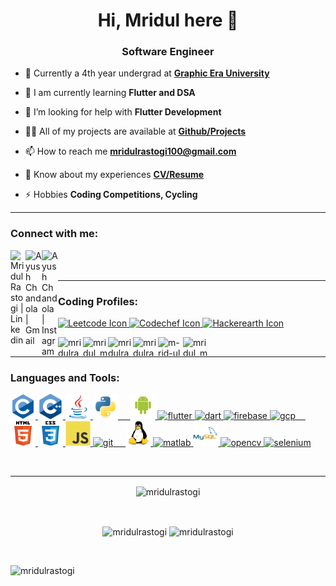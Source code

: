 <h1 align="center">Hi, Mridul here 👋</h1>
<h3 align="center">Software Engineer</h3>

- 📝 Currently a 4th year undergrad at [**Graphic Era University**](http://geu.ac.in)

- 🌱 I am currently learning **Flutter and DSA**

- 🤝 I’m looking for help with **Flutter Development**

- 👨‍💻 All of my projects are available at [**Github/Projects**](https://github.com/MridulRastogi/Projects)

- 📫 How to reach me **mridulrastogi100@gmail.com**

- 📄 Know about my experiences [**CV/Resume**](https://drive.google.com/file/d/1KzFfRjcuMmcBIkmbGojZ4cofO4oc_AQW/view?usp=sharing)

- ⚡ Hobbies **Coding Competitions, Cycling**

<hr>

<h3 align="left">Connect with me:</h3>
<p align="left">
  <a href="https://www.linkedin.com/in/mridulrastogi/">
    <img align="left" alt="Mridul Rastogi | Linkedin" width="24px" src="https://github.com/TheDudeThatCode/TheDudeThatCode/blob/master/Assets/Linkedin.svg" />
  </a> 
  <a href="mailto:mridulrastogi100@gmail.com">
    <img align="left" alt="Ayush Chandola | Gmail" width="26px" src="https://github.com/TheDudeThatCode/TheDudeThatCode/blob/master/Assets/Gmail.svg" />
  </a>                                                                                                                   
  <a href="https://www.instagram.com/m.rid.ul/">
    <img align="left" alt="Ayush Chandola | Instagram" width="26px" src="https://github.com/TheDudeThatCode/TheDudeThatCode/blob/master/Assets/Instagram.svg" />
  </a>  
</p>

<br><br/>
<hr>

<h3 align="left">Coding Profiles:</h3>

  <a href="https://leetcode.com/m-rid-ul/">
    <img src="https://img.shields.io/badge/Profile-Leetcode-yellow" alt="Leetcode Icon"/>
  </a>
  <a href="https://www.codechef.com/users/mridul_mr">
    <img src="https://img.shields.io/badge/Profile-Codechef-Brown" alt="Codechef Icon"/>
  </a>
  <a href="https://www.hackerearth.com/@mridul_mr">
    <img src="https://img.shields.io/badge/Profile-Hackerearth-blue" alt="Hackerearth Icon"/>
  </a>

<p align="left">
  <a href="https://kaggle.com/mridulrastogi" target="blank">
    <img align="left" src="https://raw.githubusercontent.com/rahuldkjain/github-profile-readme-generator/master/src/images/icons/Social/kaggle.svg" alt="mridulrastogi" height="30" width="40" /></a>
  <a href="https://www.codechef.com/users/mridul_mr" target="blank">
    <img align="left" src="https://cdn.jsdelivr.net/npm/simple-icons@3.1.0/icons/codechef.svg" alt="mridul_mr" height="30" width="40" /></a>
  <a href="https://www.hackerrank.com/mridulrastogi100" target="blank">
    <img align="left" src="https://raw.githubusercontent.com/rahuldkjain/github-profile-readme-generator/master/src/images/icons/Social/hackerrank.svg" alt="mridulrastogi100" height="30" width="40" /></a>
  <a href="https://codeforces.com/profile/mridulrastogi" target="blank">
    <img align="left" src="https://raw.githubusercontent.com/rahuldkjain/github-profile-readme-generator/master/src/images/icons/Social/codeforces.svg" alt="mridulrastogi" height="30" width="40" /></a>
  <a href="https://www.leetcode.com/m-rid-ul" target="blank">
    <img align="left" src="https://raw.githubusercontent.com/rahuldkjain/github-profile-readme-generator/master/src/images/icons/Social/leet-code.svg" alt="m-rid-ul" height="30" width="40" /></a>
  <a href="https://www.hackerearth.com/mridul_mr" target="blank">
    <img align="left" src="https://raw.githubusercontent.com/rahuldkjain/github-profile-readme-generator/master/src/images/icons/Social/hackerearth.svg" alt="mridul_mr" height="30" width="40" /></a>
</p>

<br/>
<hr>

<h3 align="left">Languages and Tools:</h3>
<p align="left"> 
  <a href="https://www.cprogramming.com/" target="_blank" rel="noreferrer"> 
    <img src="https://raw.githubusercontent.com/devicons/devicon/master/icons/c/c-original.svg" alt="c" width="40" height="40"/> 
  </a> 
  <a href="https://www.w3schools.com/cpp/" target="_blank" rel="noreferrer"> 
    <img src="https://raw.githubusercontent.com/devicons/devicon/master/icons/cplusplus/cplusplus-original.svg" alt="cplusplus" width="40" height="40"/> 
  </a>
  <a href="https://www.java.com" target="_blank" rel="noreferrer"> 
    <img src="https://raw.githubusercontent.com/devicons/devicon/master/icons/java/java-original.svg" alt="java" width="40" height="40"/> 
  </a>
  <a href="https://www.python.org" target="_blank" rel="noreferrer"> 
    <img src="https://raw.githubusercontent.com/devicons/devicon/master/icons/python/python-original.svg" alt="python" width="40" height="40"/> &nbsp;&nbsp;&nbsp;
  </a>
  
  <a href="https://developer.android.com" target="_blank" rel="noreferrer"> 
    <img src="https://raw.githubusercontent.com/devicons/devicon/master/icons/android/android-original-wordmark.svg" alt="android" width="40" height="40"/> 
  </a> 
  <a href="https://flutter.dev" target="_blank" rel="noreferrer"> 
    <img src="https://www.vectorlogo.zone/logos/flutterio/flutterio-icon.svg" alt="flutter" width="40" height="40"/> 
  </a>
  <a href="https://dart.dev" target="_blank" rel="noreferrer"> 
    <img src="https://www.vectorlogo.zone/logos/dartlang/dartlang-icon.svg" alt="dart" width="40" height="40"/> 
  </a> 
  <a href="https://firebase.google.com/" target="_blank" rel="noreferrer"> 
    <img src="https://www.vectorlogo.zone/logos/firebase/firebase-icon.svg" alt="firebase" width="40" height="40"/> 
  </a> 
  <a href="https://cloud.google.com" target="_blank" rel="noreferrer"> 
    <img src="https://www.vectorlogo.zone/logos/google_cloud/google_cloud-icon.svg" alt="gcp" width="40" height="40"/>  &nbsp;&nbsp;&nbsp;
  </a>
    
  <a href="https://www.w3.org/html/" target="_blank" rel="noreferrer"> 
    <img src="https://raw.githubusercontent.com/devicons/devicon/master/icons/html5/html5-original-wordmark.svg" alt="html5" width="40" height="40"/> 
  </a> 
  <a href="https://www.w3schools.com/css/" target="_blank" rel="noreferrer"> 
    <img src="https://raw.githubusercontent.com/devicons/devicon/master/icons/css3/css3-original-wordmark.svg" alt="css3" width="40" height="40"/> 
  </a>
  <a href="https://developer.mozilla.org/en-US/docs/Web/JavaScript" target="_blank" rel="noreferrer"> 
    <img src="https://raw.githubusercontent.com/devicons/devicon/master/icons/javascript/javascript-original.svg" alt="javascript" width="40" height="40"/> 
  </a> 
  <a href="https://git-scm.com/" target="_blank" rel="noreferrer"> 
    <img src="https://www.vectorlogo.zone/logos/git-scm/git-scm-icon.svg" alt="git" width="40" height="40"/> &nbsp;&nbsp;&nbsp;
  </a> 
  
  <a href="https://www.linux.org/" target="_blank" rel="noreferrer"> 
    <img src="https://raw.githubusercontent.com/devicons/devicon/master/icons/linux/linux-original.svg" alt="linux" width="40" height="40"/> 
  </a> 
  <a href="https://www.mathworks.com/" target="_blank" rel="noreferrer"> 
    <img src="https://upload.wikimedia.org/wikipedia/commons/2/21/Matlab_Logo.png" alt="matlab" width="40" height="40"/> 
  </a> 
  <a href="https://www.mysql.com/" target="_blank" rel="noreferrer"> 
    <img src="https://raw.githubusercontent.com/devicons/devicon/master/icons/mysql/mysql-original-wordmark.svg" alt="mysql" width="40" height="40"/> 
  </a> 
  <a href="https://opencv.org/" target="_blank" rel="noreferrer"> 
    <img src="https://www.vectorlogo.zone/logos/opencv/opencv-icon.svg" alt="opencv" width="40" height="40"/> 
  </a> 
  <a href="https://www.selenium.dev" target="_blank" rel="noreferrer"> 
    <img src="https://raw.githubusercontent.com/detain/svg-logos/780f25886640cef088af994181646db2f6b1a3f8/svg/selenium-logo.svg" alt="selenium" width="40" height="40"/> 
  </a> 
</p>

<br/>
<hr>

<p align="center">
  <img align="center" src="https://github-readme-stats.vercel.app/api/top-langs?username=mridulrastogi&show_icons=true&locale=en&layout=compact" alt="mridulrastogi" />
</p>
<br>
<p align="center">
  <img align="center" src="https://github-readme-stats.vercel.app/api?username=mridulrastogi&show_icons=true&locale=en" alt="mridulrastogi" />
  <img align="center"  src="https://github-readme-streak-stats.herokuapp.com/?user=mridulrastogi&" alt="mridulrastogi" />
</p>
<br>
<p align="left"> <img src="https://komarev.com/ghpvc/?username=mridulrastogi&label=Profile%20views&color=0e75b6&style=flat" alt="mridulrastogi" /> </p>
